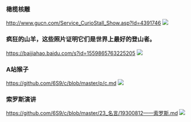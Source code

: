 ### 橄榄核雕
http://www.gucn.com/Service_CurioStall_Show.asp?Id=4391746
![](http://file5.gucn.com/file2/CurioPicfile/20120617/Gucn_20120617344855075540Pic4.jpg)

### 疯狂的山羊，这些照片证明它们是世界上最好的登山者。
https://baijiahao.baidu.com/s?id=1559865763225205
![](http://img.mp.sohu.com/upload/20170711/a7c69071b33340cfa623830bffa2caf9_th.png)

### A站猴子
https://github.com/6S9/c/blob/master/p/c.md
![](http://www.iresearch.tv/wp-content/uploads/2017/07/acfun-e1479914122573.png)

### 索罗斯演讲
https://github.com/6S9/c/blob/master/23_名言/19300812——索罗斯.md
![](http://p1.ifengimg.com/a/2018_05/a19d943cdff8b22_size19_w500_h347.jpg)
